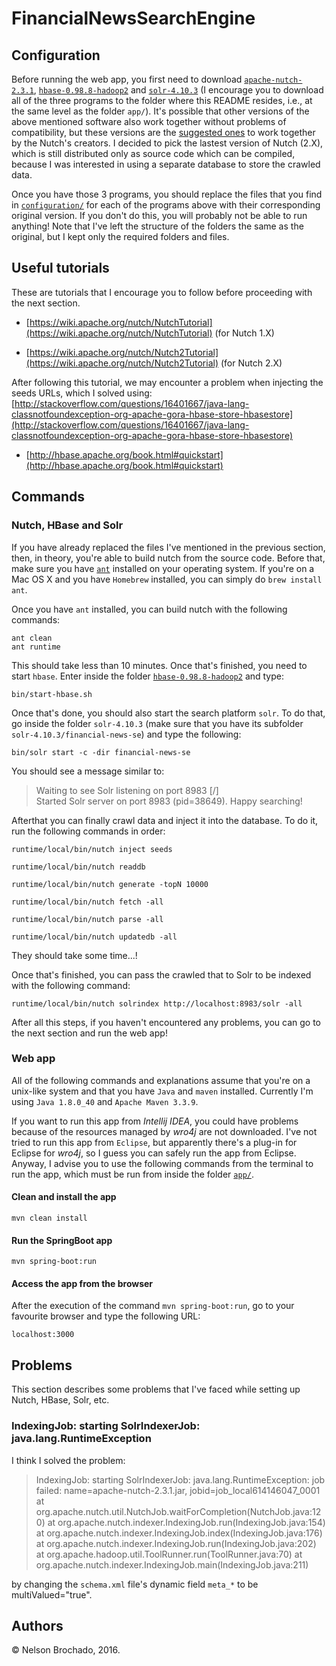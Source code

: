 # FinancialNewsSearchEngine

## Configuration

Before running the web app, you first need to download [`apache-nutch-2.3.1`](http://www.apache.org/dyn/closer.lua/nutch/2.3.1/apache-nutch-2.3.1-src.tar.gz), [`hbase-0.98.8-hadoop2`](https://archive.apache.org/dist/hbase/hbase-0.98.8/) and [`solr-4.10.3`](http://archive.apache.org/dist/lucene/solr/4.10.3/) (I encourage you to download all of the three programs to the folder where this README resides, i.e., at the same level as the folder `app/`).  It's possible that other versions of the above mentioned software also work together without problems of compatibility, but these versions are the [suggested ones](https://nutch.apache.org/#21-january-2016-nutch-231-release) to work together by the Nutch's creators. I decided to pick the lastest version of Nutch (2.X), which is still distributed only as source code which can be compiled, because I was interested in using a separate database to store the crawled data.

Once you have those 3 programs, you should replace the files that you find in [`configuration/`](configuration) for each of the programs above with their corresponding original version. If you don't do this, you will probably not be able to run anything! Note that I've left the structure of the folders the same as the original, but I kept only the required folders and files.

## Useful tutorials

These are tutorials that I encourage you to follow before proceeding with the next section.


- [https://wiki.apache.org/nutch/NutchTutorial](https://wiki.apache.org/nutch/NutchTutorial) (for Nutch 1.X)


- [https://wiki.apache.org/nutch/Nutch2Tutorial](https://wiki.apache.org/nutch/Nutch2Tutorial) (for Nutch 2.X)

After following this tutorial, we may encounter a problem when injecting the seeds URLs, which I solved using: [http://stackoverflow.com/questions/16401667/java-lang-classnotfoundexception-org-apache-gora-hbase-store-hbasestore](http://stackoverflow.com/questions/16401667/java-lang-classnotfoundexception-org-apache-gora-hbase-store-hbasestore)


- [http://hbase.apache.org/book.html#quickstart](http://hbase.apache.org/book.html#quickstart)


## Commands

### Nutch, HBase and Solr 

If you have already replaced the files I've mentioned in the previous section, then, in theory, you're able to build nutch from the source code. Before that, make sure you have [`ant`](http://ant.apache.org/) installed on your operating system. If you're on a Mac OS X and you have `Homebrew` installed, you can simply do `brew install ant`.

Once you have `ant` installed, you can build nutch with the following commands:

    ant clean
    ant runtime
    
This should take less than 10 minutes. Once that's finished, you need to start `hbase`. Enter inside the folder [`hbase-0.98.8-hadoop2`](hbase-0.98.8-hadoop2) and type:

    bin/start-hbase.sh

Once that's done, you should also start the search platform `solr`. To do that, go inside the folder `solr-4.10.3` (make sure that you have its subfolder `solr-4.10.3/financial-news-se`) and type the following:

    bin/solr start -c -dir financial-news-se
    
You should see a message similar to:

>Waiting to see Solr listening on port 8983 [/]  
Started Solr server on port 8983 (pid=38649). Happy searching!

Afterthat you can finally crawl data and inject it into the database. To do it, run the following commands in order:


    runtime/local/bin/nutch inject seeds

    runtime/local/bin/nutch readdb

    runtime/local/bin/nutch generate -topN 10000

    runtime/local/bin/nutch fetch -all

    runtime/local/bin/nutch parse -all

    runtime/local/bin/nutch updatedb -all

They should take some time...!

Once that's finished, you can pass the crawled that to Solr to be indexed with the following command:

    runtime/local/bin/nutch solrindex http://localhost:8983/solr -all

After all this steps, if you haven't encountered any problems, you can go to the next section and run the web app!


### Web app

All of the following commands and explanations assume that you're on a unix-like system and that you have `Java` and `maven` installed. Currently I'm using `Java 1.8.0_40` and `Apache Maven 3.3.9`.

If you want to run this app from _Intellij IDEA_, you could have problems because of the resources managed by _wro4j_ are not downloaded.  I've not tried to run this app from `Eclipse`, but apparently there's a plug-in for Eclipse for _wro4j_, so I guess you can safely run the app from Eclipse. Anyway, I advise you to use the following commands from the terminal to run the app, which must be run from inside the folder [`app/`](./app/).

#### Clean and install the app

    mvn clean install
    
    
#### Run the SpringBoot app

    mvn spring-boot:run
    
#### Access the app from the browser

After the execution of the command `mvn spring-boot:run`, go to your favourite browser and type the following URL:

    localhost:3000
        
## Problems

This section describes some problems that I've faced while setting up Nutch, HBase, Solr, etc.


### IndexingJob: starting SolrIndexerJob: java.lang.RuntimeException

I think I solved the problem:

> IndexingJob: starting
SolrIndexerJob: java.lang.RuntimeException: job failed: name=apache-nutch-2.3.1.jar, jobid=job_local614146047_0001
	at org.apache.nutch.util.NutchJob.waitForCompletion(NutchJob.java:120)
	at org.apache.nutch.indexer.IndexingJob.run(IndexingJob.java:154)
	at org.apache.nutch.indexer.IndexingJob.index(IndexingJob.java:176)
	at org.apache.nutch.indexer.IndexingJob.run(IndexingJob.java:202)
	at org.apache.hadoop.util.ToolRunner.run(ToolRunner.java:70)
	at org.apache.nutch.indexer.IndexingJob.main(IndexingJob.java:211)

by changing the `schema.xml` file's dynamic field `meta_*` to be multiValued="true".    
    
    
## Authors

&copy; Nelson Brochado, 2016.
    
